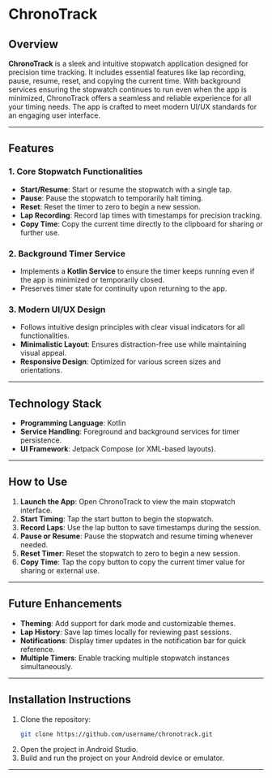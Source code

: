 # ChronoTrack  

## Overview  
**ChronoTrack** is a sleek and intuitive stopwatch application designed for precision time tracking. It includes essential features like lap recording, pause, resume, reset, and copying the current time. With background services ensuring the stopwatch continues to run even when the app is minimized, ChronoTrack offers a seamless and reliable experience for all your timing needs. The app is crafted to meet modern UI/UX standards for an engaging user interface.  

---

## Features  

### 1. **Core Stopwatch Functionalities**  
- **Start/Resume**: Start or resume the stopwatch with a single tap.  
- **Pause**: Pause the stopwatch to temporarily halt timing.  
- **Reset**: Reset the timer to zero to begin a new session.  
- **Lap Recording**: Record lap times with timestamps for precision tracking.  
- **Copy Time**: Copy the current time directly to the clipboard for sharing or further use.  

### 2. **Background Timer Service**  
- Implements a **Kotlin Service** to ensure the timer keeps running even if the app is minimized or temporarily closed.  
- Preserves timer state for continuity upon returning to the app.  

### 3. **Modern UI/UX Design**  
- Follows intuitive design principles with clear visual indicators for all functionalities.  
- **Minimalistic Layout**: Ensures distraction-free use while maintaining visual appeal.  
- **Responsive Design**: Optimized for various screen sizes and orientations.  

---

## Technology Stack  
- **Programming Language**: Kotlin  
- **Service Handling**: Foreground and background services for timer persistence.  
- **UI Framework**: Jetpack Compose (or XML-based layouts).  

---

## How to Use  

1. **Launch the App**: Open ChronoTrack to view the main stopwatch interface.  
2. **Start Timing**: Tap the start button to begin the stopwatch.  
3. **Record Laps**: Use the lap button to save timestamps during the session.  
4. **Pause or Resume**: Pause the stopwatch and resume timing whenever needed.  
5. **Reset Timer**: Reset the stopwatch to zero to begin a new session.  
6. **Copy Time**: Tap the copy button to copy the current timer value for sharing or external use.  

---

## Future Enhancements  
- **Theming**: Add support for dark mode and customizable themes.  
- **Lap History**: Save lap times locally for reviewing past sessions.  
- **Notifications**: Display timer updates in the notification bar for quick reference.  
- **Multiple Timers**: Enable tracking multiple stopwatch instances simultaneously.  

---

## Installation Instructions  

1. Clone the repository:  
   ```bash
   git clone https://github.com/username/chronotrack.git
   ```  
2. Open the project in Android Studio.  
3. Build and run the project on your Android device or emulator.  

---
